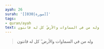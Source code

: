```yaml
---
ayah: 26
surah: '[[030|سورة]]'
tags:
- quran/ayah
text: وله من في السماوات والأرض ۖ كل له قانتون
---
```

> وله من في السماوات والأرض ۖ كل له قانتون
